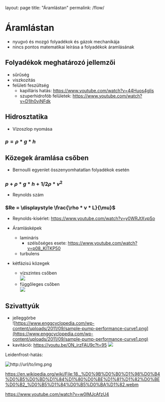 layout: page
title: "Áramlástan"
permalink: /flow/

# Áramlástan
- nyugvó és mozgó folyadékok és gázok mechanikája
- nincs pontos matematikai leírása a folyadékok áramlásának

## Folyadékok meghatározó jellemzői
- sűrűség
- viszkozitás
- felületi feszültség
  - kapilláris hatás: https://www.youtube.com/watch?v=44Huos4glis
  - szuperhidrofób felületek: https://www.youtube.com/watch?v=D1lh0vjNFdk

## Hidrosztatika
- Vízoszlop nyomása
### $p = \rho * g * h$

## Közegek áramlása csőben
- Bernoulli egyenlet összenyomhatatlan folyadékok esetén
### $p + \rho * g * h + 1/2 \rho * v^{2}$

- Reynolds szám
### $Re = \displaystyle \frac{\rho * v * L}{\mu}$

- Reynolds-kísérlet: https://www.youtube.com/watch?v=y0WRJtXvpSo

- Áramlásképek
  - lamináris
    - szélsőséges esete: https://www.youtube.com/watch?v=p08_KlTKP50 
  - turbulens
- kétfázisú közegek
  - vízszintes csőben<br>
    ![](http://www.drbratland.com/PipeFlow2/images/Figure1_2_1.jpg)
  - függőleges csőben<br>
    ![](http://www.drbratland.com/PipeFlow2/images/Figure1_2_3.jpg)
  
## Szivattyúk
  - jelleggörbe<br>
![https://www.enggcyclopedia.com/wp-content/uploads/2011/09/sample-pump-performance-curve1.png](https://www.enggcyclopedia.com/wp-content/uploads/2011/09/sample-pump-performance-curve1.png)
  - kavitáció: https://youtu.be/ON_irzFAU9c?t=95
![](https://upload.wikimedia.org/wikipedia/commons/e/e6/Cavitation_Propeller_Damage.JPG)


Leidenfrost-hatás:

![http://url/to/img.png](https://thermal-engineering.org/wp-content/uploads/2019/05/Boiling-Curve-Boiling-Modes.png)

https://en.wikipedia.org/wiki/File:18._%D0%9B%D0%B0%D1%98%D0%B4%D0%B5%D0%BD%D1%84%D1%80%D0%BE%D1%81%D1%82%D0%BE%D0%B2_%D0%B5%D1%84%D0%B5%D0%BA%D1%82.webm

https://www.youtube.com/watch?v=w0lMJcAfzU4
